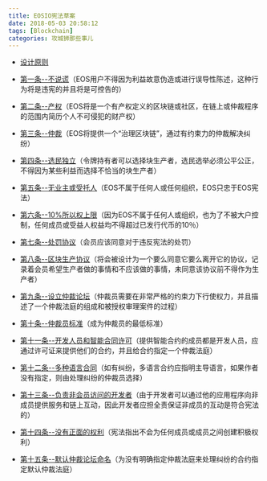 ```yaml
---
title: EOSIO宪法草案
date: 2018-05-03 20:58:12
tags: [Blockchain]
categories: 攻城狮那些事儿
---
```



- [设计原则](https://forums.eosgo.io/discussion/424/design-principles-of-my-v0-1-draft-eos-io-constitution)

- [第一条--不说谎](https://forums.eosgo.io/discussion/432/article-i-v0-1-draft-eos-io-constitution-no-lying)（EOS用户不得因为利益故意伪造或进行误导性陈述，这种行为将是违宪的并且将是可控告的）

- [第二条--产权](https://forums.eosgo.io/discussion/595/article-ii-v0-3-0-draft-eos-io-constitution-property-rights)（EOS将是一个有产权定义的区块链或社区，在链上或仲裁程序的范围内简历个人不可侵犯的财产权）

- [第三条--仲裁](https://forums.eosgo.io/discussion/630/article-iii-v0-3-0-draft-eos-io-constitution-arbitration)（EOS将提供一个“治理区块链”，通过有约束力的仲裁解决纠纷）

<!--more-->

- [第四条--选民独立](https://forums.eosgo.io/discussion/646/article-iv-v0-3-0-draft-eos-io-constitution-no-buying-or-selling-of-votes)（令牌持有者可以选择块生产者，选民选举必须公平公正，不得因为某些利益而选择不恰当的块生产者）


- [第五条--无业主或受托人](https://forums.eosgo.io/discussion/650/article-v-v0-3-0-draft-eos-io-constitution-no-owner-or-fiduciary)（EOS不属于任何人或任何组织，EOS只忠于EOS宪法）

- [第六条--10%所以权上限](https://forums.eosgo.io/discussion/651/article-vi-v0-3-0-draft-eos-io-constitution-10-ownership-cap)（因为EOS不属于任何人或组织，也为了不被大户控制，任何成员或受益人权益均不得超过已发行代币的10％）

- [第七条--处罚协议](https://forums.eosgo.io/discussion/718/article-vii-v0-3-0-draft-eos-io-constitution-agreement-to-penalties)（会员应该同意对于违反宪法的处罚）

- [第八条--区块生产协议](https://forums.eosgo.io/discussion/719/article-viii-v0-3-0-draft-eos-io-constitution-block-producer-agreement)（将会被设计为一个要么同意它要么离开它的协议，记录着会员希望生产者做的事情和不应该做的事情，未同意该协议前不得作为生产者）

- [第九条--设立仲裁论坛](https://forums.eosgo.io/discussion/745/article-ix-v0-3-0-draft-eos-io-constitution-establishes-arbitration-forums)（仲裁员需要在非常严格的约束力下行使权力，并且描述了一个仲裁法庭的组成和被授权审理案件的过程）

- [第十条--仲裁员标准](https://forums.eosgo.io/discussion/746/article-x-v0-3-0-draft-eos-io-constitution-arbitrator-standards)（成为仲裁员的最低标准）

- [第十一条--开发人员和智能合同许可](https://forums.eosgo.io/discussion/747/article-xi-v0-3-0-draft-eos-io-constitution-developers-and-smart-contract-licenses)（提供智能合约的成员都是开发人员，应通过许可证来提供他们的合约，并且给合约指定一个仲裁法庭）

- [第十二条--多种语言合同](https://forums.eosgo.io/discussion/748/article-xii-v0-3-0-draft-eos-io-constitution-multilingual-contracts)（如有纠纷，多语言合约应指明主导语言，如果作者没有指定，则由处理纠纷的仲裁员选择）

- [第十三条--负责非会员访问的开发者](https://forums.eosgo.io/discussion/749/article-xiii-v0-3-0-draft-eos-io-constitution-developers-responsible-for-non-member-access)（由于开发者可以通过他的应用程序向非成员提供服务和链上互动，因此开发者应担全责保证非成员的互动是符合宪法的）

- [第十四条--没有正面的权利](https://forums.eosgo.io/discussion/750/article-xiv-v0-3-0-draft-eos-io-constitution-no-positive-rights)（宪法指出不会为任何成员或成员之间创建积极权利）

- [第十五条--默认仲裁论坛命名](https://forums.eosgo.io/discussion/751/article-xv-v0-3-0-draft-eos-io-constitution-default-arbitration-forum-named)（为没有明确指定仲裁法庭来处理纠纷的合约指定默认仲裁法庭）
